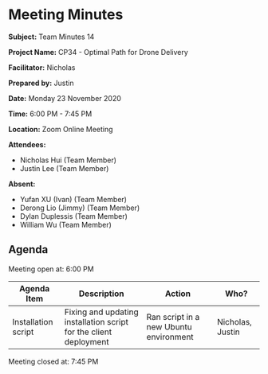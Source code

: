 # Meeting Minutes

**Subject:** Team Minutes 14

**Project Name:** CP34 - Optimal Path for Drone Delivery

**Facilitator:** Nicholas

**Prepared by:** Justin

**Date:** Monday 23 November 2020

**Time:** 6:00 PM - 7:45 PM

**Location:** Zoom Online Meeting

**Attendees:**

* Nicholas Hui (Team Member)
* Justin Lee (Team Member)

**Absent:**
* Yufan XU (Ivan) (Team Member)
* Derong Lio (Jimmy) (Team Member)
* Dylan Duplessis (Team Member)
* William Wu (Team Member)

## Agenda

Meeting open at: 6:00 PM

| Agenda Item | Description | Action | Who? |
| -- | -- | -- | -- |
| Installation script | Fixing and updating installation script for the client deployment | Ran script in a new Ubuntu environment | Nicholas, Justin |

Meeting closed at:  7:45 PM
